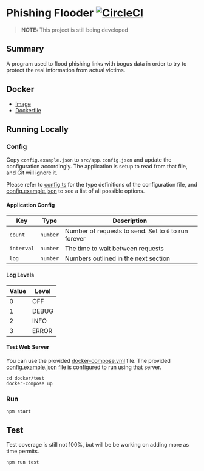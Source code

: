 # Phishing Flooder [![CircleCI](https://circleci.com/gh/samerziade/phishing-flooder/tree/master.svg?style=svg)](https://circleci.com/gh/samerziade/phishing-flooder/tree/master)

> **NOTE:** This project is still being developed

## Summary

A program used to flood phishing links with bogus data in order to try to protect the real information from actual victims.

## Docker

* [Image](https://hub.docker.com/r/samerziadeh/phishing-flooder/)
* [Dockerfile](docker/app/Dockerfile)

## Running Locally

### Config

Copy `config.example.json` to `src/app.config.json` and update the configuration accordingly. The application is setup to read from that file, and Git will ignore it.

Please refer to [config.ts](src/config.ts) for the type definitions of the configuration file, and [config.example.json](config.example.json) to see a list of all possible options.

#### Application Config

| Key        | Type     | Description                                           |
|------------|----------|-------------------------------------------------------|
| `count`    | `number` | Number of requests to send. Set to `0` to run forever |
| `interval` | `number` | The time to wait between requests                     |
| `log`      | `number` | Numbers outlined in the next section                  |

#### Log Levels

| Value | Level |
|-------|-------|
| 0     | OFF   |
| 1     | DEBUG |
| 2     | INFO  |
| 3     | ERROR |

#### Test Web Server

You can use the provided [docker-compose.yml](docker/test) file. The provided [config.example.json](config.example.json) file is configured to run using that server.

```shell
cd docker/test
docker-compose up
```

### Run

```shell
npm start
```

## Test

Test coverage is still not 100%, but will be be working on adding more as time permits.

```shell
npm run test
```